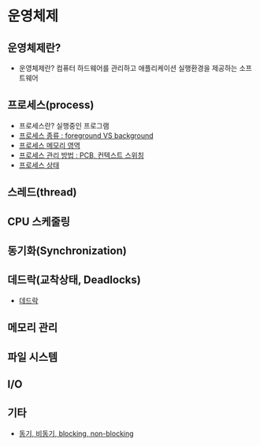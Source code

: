 # 운영체제

## 운영체제란?
* 운영체제란? 컴퓨터 하드웨어를 관리하고 애플리케이션 실행환경을 제공하는 소프트웨어
<!-- * [운영체제 역할 및 목적]()
* [운영체제 구조]() -->


## 프로세스(process)

* 프로세스란? 실행중인 프로그램
* [프로세스 종류 : foreground VS background](process/process-0-kind.md)
* [프로세스 메모리 영역](process/process-1-memory.md)
* [프로세스 관리 방법 : PCB, 컨텍스트 스위칭](process/process-2-manage.md)
* [프로세스 상태](process/process-3-state.md.md)

## 스레드(thread)

## CPU 스케줄링

## 동기화(Synchronization)

## 데드락(교착상태, Deadlocks)
* [데드락](deadlock/deadlock.md)

## 메모리 관리

## 파일 시스템



## I/O

## 기타

* [동기, 비동기, blocking, non-blocking](./)

